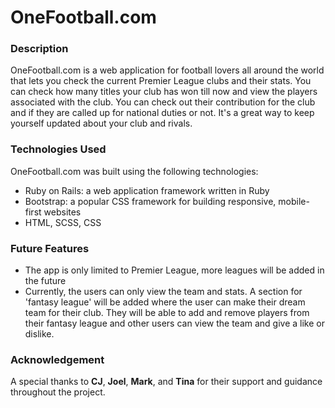 # OneFootball.com

### Description
OneFootball.com is a web application for football lovers all around the world that lets you check the current Premier League clubs and their stats. You can check how many titles your club has won till now and view the players associated with the club. You can check out their contribution for the club and if they are called up for national duties or not. It's a great way to keep yourself updated about your club and rivals.


### Technologies Used
OneFootball.com was built using the following technologies:

* Ruby on Rails: a web application framework written in Ruby
* Bootstrap: a popular CSS framework for building responsive, mobile-first websites
* HTML, SCSS, CSS

### Future Features
* The app is only limited to Premier League, more leagues will be added in the future
* Currently, the users can only view the team and stats. A section for 'fantasy league' will be added where the user can make their dream team for their club. They will be able to add and remove players from their fantasy league and other users can view the team and give a like or dislike.

### Acknowledgement
A special thanks to **CJ**, **Joel**, **Mark**, and **Tina** for their support and guidance throughout the project.








